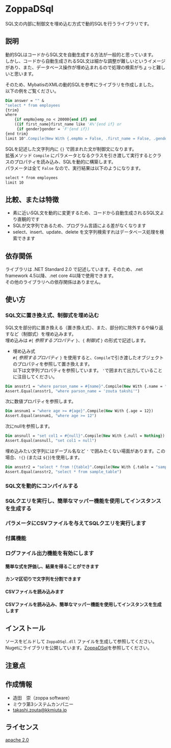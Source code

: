 # ZoppaDSql 
SQL文の内部に制御文を埋め込む方式で動的SQLを行うライブラリです。 

## 説明
動的SQLはコードからSQL文を自動生成する方法が一般的と思っています。  
しかし、コードから自動生成されるSQL文は細かな調整が難しいというイメージがあり、また、データベース操作が埋め込まれるので処理の検索がちょっと難しいと思います。  
 
そのため、MybatisのXMLの動的SQLを参考にライブラリを作成しました。  
以下の例をご覧ください。 
``` vb
Dim answer = "" &
"select * from employees 
{trim}
where
    {if empNo}emp_no < 20000{end if} and
    ({if first_name}first_name like 'A%'{end if} or 
     {if gender}gender = 'F'{end if})
{end trim}
limit 10".Compile(New With {.empNo = False, .first_name = False, .gender = False})
```

SQLを記述した文字列内に `{}` で囲まれた文が制御文になります。  
拡張メソッド `Compile` にパラメータとなるクラスを引き渡して実行するとクラスのプロパティを読み込み、SQLを動的に構築します。  
パラメータは全て `False` なので、実行結果は以下のようになります。 
``` vb
select * from employees 
limit 10
```

## 比較、または特徴
* 素に近いSQL文を動的に変更するため、コードから自動生成されるSQL文より直観的です  
* SQLが文字列であるため、プログラム言語による差がなくなります  
* select、insert、update、delete を文字列検索すれはデータベース処理を検索できます  

## 依存関係
ライブラリは .NET Standard 2.0 で記述しています。そのため、.net framework 4.5以降、.net core 4以降で使用できます。  
その他のライブラリへの依存関係はありません。

## 使い方
### SQL文に置き換え式、制御式を埋め込む
SQL文を部分的に置き換える（置き換え式）、また、部分的に除外するや繰り返すなど（制御式）を埋め込みます。  
埋め込みは `#{` *参照するプロパティ* `}`、`{` *制御式* `}` の形式で記述します。  
* 埋め込み式  
`#{` *参照するプロパティ* `}` を使用すると、`Compile`で引き渡したオブジェクトのプロパティを参照して置き換えます。  
以下は文字列プロパティを参照しています。 `'`で囲まれて出力していることに注目してください。   
``` vb
Dim ansstr1 = "where parson_name = #{name}".Compile(New With {.name = "zouta takshi"})
Assert.Equal(ansstr1, "where parson_name = 'zouta takshi'")
```
次に数値プロパティを参照します。  
``` vb
Dim ansnum1 = "where age >= #{age}".Compile(New With {.age = 12})
Assert.Equal(ansnum1, "where age >= 12")
```
次にnullを参照します。  
``` vb
Dim ansnull = "set col1 = #{null}".Compile(New With {.null = Nothing})
Assert.Equal(ansnull, "set col1 = null")
```
  
埋め込みたい文字列にはデーブル名など `'` で囲みたくない場面があります。この場合、`!{}` (または `${}`)を使用します。  
``` vb
Dim ansstr2 = "select * from !{table}".Compile(New With {.table = "sample_table"})
Assert.Equal(ansstr2, "select * from sample_table")
```

### SQL文を動的にコンパイルする
### SQLクエリを実行し、簡単なマッパー機能を使用してインスタンスを生成する
### パラメータにCSVファイルを与えてSQLクエリを実行します
### 付属機能
### ログファイル出力機能を有効にします
#### 簡単な式を評価し、結果を得ることができます
#### カンマ区切りで文字列を分割できます
#### CSVファイルを読み込みます
#### CSVファイルを読み込み、簡単なマッパー機能を使用してインスタンスを生成します

## インストール
ソースをビルドして `ZoppaDSql.dll` ファイルを生成して参照してください。  
Nugetにライブラリを公開しています。[ZoppaDSql](https://www.nuget.org/packages/ZoppaDSql/#readme-body-tab)を参照してください。

## 注意点

## 作成情報
* 造田　崇（zoppa software）
* ミウラ第3システムカンパニー 
* takashi.zouta@kkmiuta.jp

## ライセンス
[apache 2.0](https://www.apache.org/licenses/LICENSE-2.0.html)

